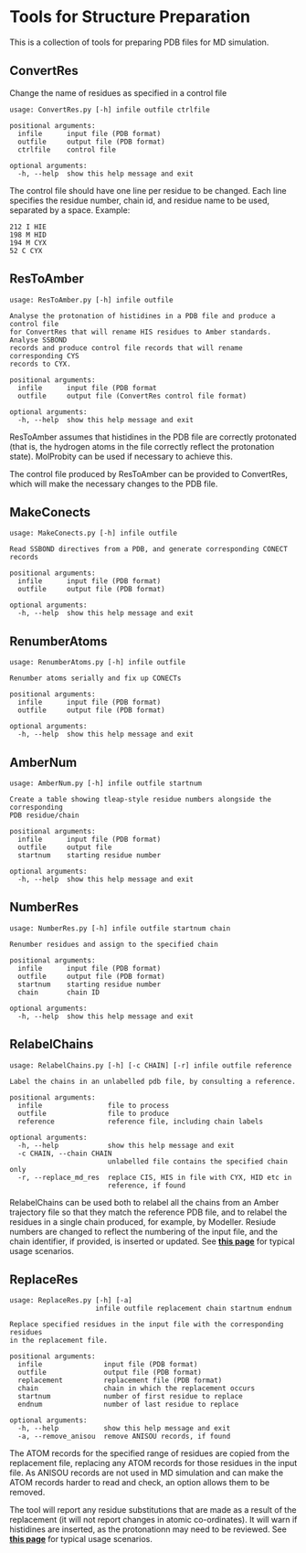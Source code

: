 # Tools for Structure Preparation

This is a collection of tools for preparing PDB files for MD simulation.

## ConvertRes


Change the name of residues as specified in a control file

	usage: ConvertRes.py [-h] infile outfile ctrlfile

	positional arguments:
	  infile      input file (PDB format)
	  outfile     output file (PDB format)
	  ctrlfile    control file
	
	optional arguments:
	  -h, --help  show this help message and exit

The control file should have one line per residue to be changed. Each line specifies the residue number, chain id,
and residue name to be used, separated by a space. Example:

	212 I HIE
	198 M HID
	194 M CYX
	52 C CYX


## ResToAmber

	usage: ResToAmber.py [-h] infile outfile
	
	Analyse the protonation of histidines in a PDB file and produce a control file
	for ConvertRes that will rename HIS residues to Amber standards. Analyse SSBOND
	records and produce control file records that will rename corresponding CYS
	records to CYX.
	
	positional arguments:
	  infile      input file (PDB format
	  outfile     output file (ConvertRes control file format)
	
	optional arguments:
	  -h, --help  show this help message and exit
	  
ResToAmber assumes that histidines in the PDB file are correctly protonated (that is, the hydrogen atoms in the file correctly reflect the protonation state). MolProbity can be used if necessary to achieve this.

The control file produced by ResToAmber can be provided to ConvertRes, which will make the necessary changes to the PDB file.

## MakeConects

	usage: MakeConects.py [-h] infile outfile
	
	Read SSBOND directives from a PDB, and generate corresponding CONECT records
	
	positional arguments:
	  infile      input file (PDB format)
	  outfile     output file (PDB format)
	
	optional arguments:
	  -h, --help  show this help message and exit

## RenumberAtoms

	usage: RenumberAtoms.py [-h] infile outfile
	
	Renumber atoms serially and fix up CONECTs
	
	positional arguments:
	  infile      input file (PDB format)
	  outfile     output file (PDB format)
	
	optional arguments:
	  -h, --help  show this help message and exit


## AmberNum

	usage: AmberNum.py [-h] infile outfile startnum
	
	Create a table showing tleap-style residue numbers alongside the corresponding
	PDB residue/chain	

	positional arguments:
	  infile      input file (PDB format)
	  outfile     output file
	  startnum    starting residue number
	
	optional arguments:
	  -h, --help  show this help message and exit

## NumberRes

	usage: NumberRes.py [-h] infile outfile startnum chain
	
	Renumber residues and assign to the specified chain
	
	positional arguments:
	  infile      input file (PDB format)
	  outfile     output file (PDB format)
	  startnum    starting residue number
	  chain       chain ID
	
	optional arguments:
	  -h, --help  show this help message and exit

## RelabelChains

	usage: RelabelChains.py [-h] [-c CHAIN] [-r] infile outfile reference
	
	Label the chains in an unlabelled pdb file, by consulting a reference.
	
	positional arguments:
	  infile                file to process
	  outfile               file to produce
	  reference             reference file, including chain labels
	
	optional arguments:
	  -h, --help            show this help message and exit
	  -c CHAIN, --chain CHAIN
	                        unlabelled file contains the specified chain only
	  -r, --replace_md_res  replace CIS, HIS in file with CYX, HID etc in
	                        reference, if found

RelabelChains can be used both to relabel all the chains from an Amber trajectory file so that they match
the reference PDB file, and to relabel the residues in a single chain produced, for example, by Modeller. Resiude numbers are changed to reflect the numbering of the input file, and the chain identifier, if provided, is inserted or updated.
See [**this page**](Substitutions.md) for typical usage scenarios.

## ReplaceRes

	usage: ReplaceRes.py [-h] [-a]
	                     infile outfile replacement chain startnum endnum
	
	Replace specified residues in the input file with the corresponding residues
	in the replacement file.
	
	positional arguments:
	  infile               input file (PDB format)
	  outfile              output file (PDB format)
	  replacement          replacement file (PDB format)
	  chain                chain in which the replacement occurs
	  startnum             number of first residue to replace
	  endnum               number of last residue to replace
	
	optional arguments:
	  -h, --help           show this help message and exit
	  -a, --remove_anisou  remove ANISOU records, if found

The ATOM records for the specified range of residues are copied from the replacement file, replacing any ATOM records for those residues in the input file. As ANISOU records are not used in MD simulation and can make the ATOM records harder to read and check, an option allows them to be removed.

The tool will report any residue substitutions that are made as a result of the replacement (it will not report changes in atomic co-ordinates). It will warn if histidines are inserted, as the protonationn may need to be reviewed. See [**this page**](Substitutions.md) for typical usage scenarios.

